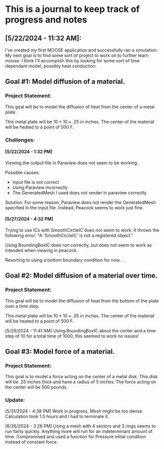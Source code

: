 # This is a journal to keep track of progress and notes

## [5/22/2024 - 11:32 AM]:
I've created my first MOOSE application and successfully ran a simulation.
My next goal is to find some sort of project to work on to further learn moose. 
I think I'll accomplish this by looking for some sort of time dependant model, possibly heat conduction.

## Goal #1: Model diffusion of a material.
### Project Statement:
This goal will be to model the diffusion of heat from the center of a metal plate.

This metal plate will be $10\times 10\times .25$ in inches.
The center of the material will be heated to a point of 500 F.

### Challenges:
#### [5/22/2024 - 1:32 PM]
Viewing the output file in Paraview does not seem to be working.

Possible causes:
* Input file is not correct
* Using Paraview incorrectly
* The GeneratedMesh I used does not render in paraview correctly

Solution:
For some reason, Paraview does not render the GeneratedMesh specified in the input file. Instead, Peacock seems to work just fine.

#### [5/27/2024 - 4:32 PM]
Trying to use ICs with SmoothCircleIC does not seem to work. 
It throws the following error: "A 'SmoothCircleIC' is not a registered object."

Using BoundingBoxIC does run correctly, but does not seem to work as intended when viewing in peacock.

Resorting to using a bottom boundary condition for now. . .

## Goal #2: Model diffusion of a material over time.
### Project Statement:
This goal will be to model the diffusion of heat from the bottom of the plate over a time step.

This metal plate will be $10\times 10\times .25$ in inches.
The center of the material will be heated to a point of 500 F.

[5/29/2024 - 11:41 AM]
Using BoundingBoxIC about the center and a time step of 10 for a total time of 1000, this seemed to work no issues!

## Goal #3: Model force of a material.
### Project Statement:
This goal is to model a force acting on the center of a metal disk.
This disk will be .25 inches thick and have a radius of 5 inches.
The force acting on the center will be 500 pounds.

### Update:
[5/31/2024 - 4:38 PM]
Work in progress, Mesh might be too dense. Calculation took 1.5 hours and I had to terminate it.

[6/26/2024 - 3:28 PM]
Using a mesh with 4 sectors and 3 rings seems to run fairly quickly. Anything more will run for an indeterminant amount of time.
Compromised and used a function for Pressure initial condition instead of constant force.
